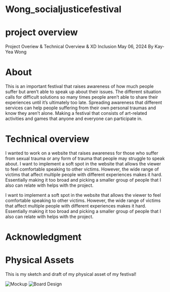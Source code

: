 # Wong_socialjusticefestival
# project overview
Project Overiew & Technical Overview & XD Inclusion
May 06, 2024
By Kay-Yea Wong

# About
 This is an important festival that raises awareness of how much people suffer but aren’t able to speak up about their issues.  The different situation calls for difficult solutions so many times people aren’t able to share their experiences until it’s ultimately too late. Spreading awareness that different services can help people suffering from their own personal traumas and know they aren’t alone. Making a festival that consists of art-related activities and games that anyone and everyone can participate in. 


# Technical overview
 I wanted to work on a website that raises awareness for those who suffer from sexual trauma or any form of trauma that people may struggle to speak about. I want to implement a soft spot in the website that allows the viewer to feel comfortable speaking to other victims. However, the wide range of victims that affect multiple people with different experiences makes it hard. Essentially making it too broad and picking a smaller group of people that I also can relate with helps with the project. 

 I want to implement a soft spot in the website that allows the viewer to feel comfortable speaking to other victims. However, the wide range of victims that affect multiple people with different experiences makes it hard. Essentially making it too broad and picking a smaller group of people that I also can relate with helps with the project. 

# Acknowledgment

# Physical Assets
This is my sketch and draft of my physical asset of my festival!

<img src="Moonlight festival Mockup.png" alt="Mockup">
<img src="Moonlight Festival Board" alt="Board Design">

